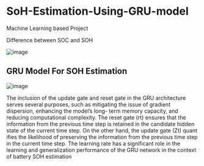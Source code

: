 # SoH-Estimation-Using-GRU-model
Machine Learning based Project 

Difference between SOC and SOH

![image](https://github.com/pooja8748/SoH-Estimation-Using-GRU-model/assets/130728514/872b0634-af77-41e4-a8bf-cdc1dc46492d)

## GRU Model For SOH Estimation

![image](https://github.com/pooja8748/SoH-Estimation-Using-GRU-model/assets/130728514/cdab8e7b-72e1-4c83-b9ec-05a0b7dfb13e)

The inclusion of the update gate and reset gate in the GRU architecture serves several purposes, such as mitigating the issue of gradient dispersion, enhancing the model’s long- term memory capacity, and reducing computational complexity.
The reset gate (rt) ensures that the information from the previous time step is retained in the candidate hidden state of the current time step. 
On the other hand, the update gate (Zt) quant ifies the likelihood of preserving the information from the previous time step in the current time step. 
The learning rate has a significant role in the learning and generalization performance of the GRU network in the context of battery SOH estimation


